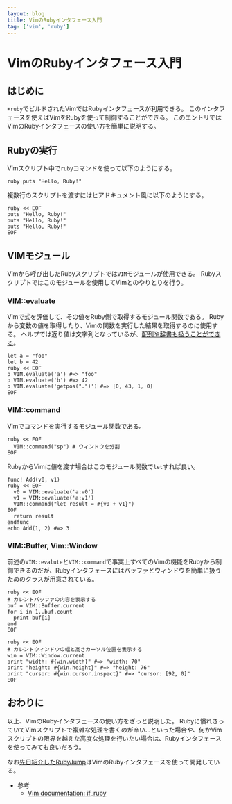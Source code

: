 ```yaml
---
layout: blog
title: VimのRubyインタフェース入門
tag: ['vim', 'ruby']
---
```


# VimのRubyインタフェース入門

## はじめに

`+ruby`でビルドされたVimではRubyインタフェースが利用できる。
このインタフェースを使えばVimをRubyを使って制御することができる。
このエントリではVimのRubyインタフェースの使い方を簡単に説明する。

## Rubyの実行

Vimスクリプト中で`ruby`コマンドを使って以下のようにする。

~~~~
ruby puts "Hello, Ruby!"
~~~~

複数行のスクリプトを渡すにはヒアドキュメント風に以下のようにする。

~~~~
ruby << EOF
puts "Hello, Ruby!"
puts "Hello, Ruby!"
puts "Hello, Ruby!"
EOF
~~~~

## VIMモジュール

Vimから呼び出したRubyスクリプトでは`VIM`モジュールが使用できる。
Rubyスクリプトではこのモジュールを使用してVimとのやりとりを行う。

### VIM::evaluate

Vimで式を評価して、その値をRuby側で取得するモジュール関数である。
Rubyから変数の値を取得したり、Vimの関数を実行した結果を取得するのに使用する。
ヘルプでは返り値は文字列となっているが、[配列や辞書も扱うことができる](http://www.xmisao.com/2014/05/07/if-ruby-vim-evaluate-memo.html)。

~~~~
let a = "foo"
let b = 42
ruby << EOF
p VIM.evaluate('a') #=> "foo"
p VIM.evaluate('b') #=> 42
p VIM.evaluate('getpos(".")') #=> [0, 43, 1, 0]
EOF
~~~~

### VIM::command

Vimでコマンドを実行するモジュール関数である。

~~~~
ruby << EOF
  VIM::command("sp") # ウィンドウを分割
EOF
~~~~

RubyからVimに値を渡す場合はこのモジュール関数で`let`すれば良い。

~~~~
func! Add(v0, v1)
ruby << EOF
  v0 = VIM::evaluate('a:v0')
  v1 = VIM::evaluate('a:v1')
  VIM::command("let result = #{v0 + v1}")
EOF
  return result
endfunc
echo Add(1, 2) #=> 3
~~~~

### VIM::Buffer, Vim::Window

前述の`VIM::evalute`と`VIM::command`で事実上すべてのVimの機能をRubyから制御できるのだが、Rubyインタフェースにはバッファとウィンドウを簡単に扱うためのクラスが用意されている。

~~~~
ruby << EOF
# カレントバッファの内容を表示する
buf = VIM::Buffer.current
for i in 1..buf.count
  print buf[i]
end
EOF
~~~~

~~~~
ruby << EOF
# カレントウィンドウの幅と高さカーソル位置を表示する
win = VIM::Window.current
print "width: #{win.width}" #=> "width: 70"
print "height: #{win.height}" #=> "height: 76"
print "cursor: #{win.cursor.inspect}" #=> "cursor: [92, 0]"
EOF
~~~~

## おわりに

以上、VimのRubyインタフェースの使い方をざっと説明した。
Rubyに慣れきっていてVimスクリプトで複雑な処理を書くのが辛い…といった場合や、何かVimスクリプトの限界を越えた高度な処理を行いたい場合は、Rubyインタフェースを使ってみても良いだろう。

なお[先日紹介したRubyJump](http://www.xmisao.com/2014/05/11/rubyjump-released.html)はVimのRubyインタフェースを使って開発している。

- 参考
  - [Vim documentation: if_ruby](http://vim-jp.org/vimdoc-ja/if_ruby.html)
